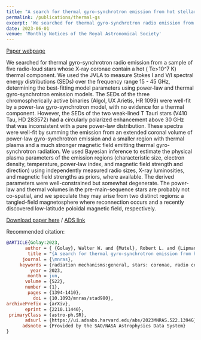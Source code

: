 ```yaml
---
title: "A search for thermal gyro-synchrotron emission from hot stellar coronae"
permalink: /publications/thermal-gs
excerpt: 'We searched for thermal gyro-synchrotron radio emission from a sample of five radio-loud stars whose X-ray coronae...'
date: 2023-06-01
venue: 'Monthly Notices of the Royal Astronomical Society'
---
```


[Paper webpage](https://wwgolay.github.io/thermal-gs/README.html)

We searched for thermal gyro-synchrotron radio emission from a sample of five radio-loud stars whose X-ray coronae contain a hot ( Te>10^7 K) thermal component. We used the JVLA to measure Stokes I and V/I spectral energy distributions (SEDs) over the frequency range 15 - 45 GHz, determining the best-fitting model parameters using power-law and thermal gyro-synchrotron emission models. The SEDs of the three chromospherically active binaries (Algol, UX Arietis, HR 1099) were well-fit by a power-law gyro-synchrotron model, with no evidence for a thermal component. However, the SEDs of the two weak-lined T Tauri stars (V410 Tau, HD 283572) had a circularly polarized enhancement above 30 GHz that was inconsistent with a pure power-law distribution. These spectra were well-fit by summing the emission from an extended coronal volume of power-law gyro-synchrotron emission and a smaller region with thermal plasma and a much stronger magnetic field emitting thermal gyro-synchrotron radiation. We used Bayesian inference to estimate the physical plasma parameters of the emission regions (characteristic size, electron density, temperature, power-law index, and magnetic field strength and direction) using independently measured radio sizes, X-ray luminosities, and magnetic field strengths as priors, where available. The derived parameters were well-constrained but somewhat degenerate. The power-law and thermal volumes in the pre-main-sequence stars are probably not co-spatial, and we speculate they may arise from two distinct regions: a tangled-field magnetosphere where reconnection occurs and a recently discovered low-latitude poloidal magnetic field, respectively.

[Download paper here](/files/ThermalGS_Final.pdf) / [ADS link](https://ui.adsabs.harvard.edu/abs/2023MNRAS.522.1394G/abstract)

Recommended citation:

```bibtex
@ARTICLE{Golay:2023,
       author = { {Golay}, Walter W. and {Mutel}, Robert L. and {Lipman}, Dani and {G{\"u}del}, Manuel},
        title = "{A search for thermal gyro-synchrotron emission from hot stellar coronae}",
      journal = {\mnras},
     keywords = {radiation mechanisms:general, stars: coronae, radio continuum: stars, magnetic fields, plasmas, techniques: spectroscopic, Astrophysics - Solar and Stellar Astrophysics, Astrophysics - High Energy Astrophysical Phenomena},
         year = 2023,
        month = jun,
       volume = {522},
       number = {1},
        pages = {1394-1410},
          doi = {10.1093/mnras/stad980},
archivePrefix = {arXiv},
       eprint = {2210.11440},
 primaryClass = {astro-ph.SR},
       adsurl = {https://ui.adsabs.harvard.edu/abs/2023MNRAS.522.1394G},
      adsnote = {Provided by the SAO/NASA Astrophysics Data System}
}
```
